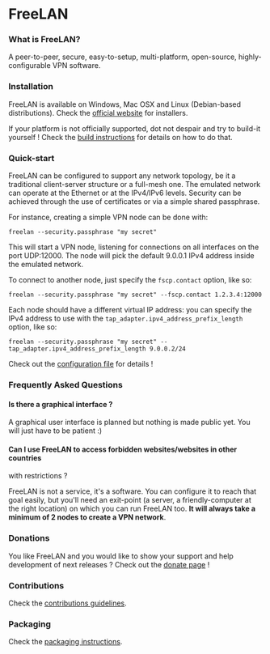 # FreeLAN

### What is FreeLAN?

A peer-to-peer, secure, easy-to-setup, multi-platform, open-source,
highly-configurable VPN software.

### Installation

FreeLAN is available on Windows, Mac OSX and Linux (Debian-based distributions).
Check the [official website](http://www.freelan.org) for installers.

If your platform is not officially supported, dot not despair and try to
build-it yourself ! Check the [build instructions](BUILD.md) for details on how
to do that.

### Quick-start

FreeLAN can be configured to support any network topology, be it a traditional
client-server structure or a full-mesh one. The emulated network can operate at
the Ethernet or at the IPv4/IPv6 levels. Security can be achieved through the
use of certificates or via a simple shared passphrase.

For instance, creating a simple VPN node can be done with:

    freelan --security.passphrase "my secret"

This will start a VPN node, listening for connections on all interfaces on the
port UDP:12000. The node will pick the default 9.0.0.1 IPv4 address inside the
emulated network.

To connect to another node, just specify the `fscp.contact` option, like so:

    freelan --security.passphrase "my secret" --fscp.contact 1.2.3.4:12000

Each node should have a different virtual IP address: you can specify the IPv4
address to use with the `tap_adapter.ipv4_address_prefix_length` option, like
so:

    freelan --security.passphrase "my secret" --tap_adapter.ipv4_address_prefix_length 9.0.0.2/24

Check out the [configuration file](apps/freelan/config/freelan.cfg) for details
!

### Frequently Asked Questions

#### Is there a graphical interface ?

A graphical user interface is planned but nothing is made public yet. You will
just have to be patient :)

#### Can I use FreeLAN to access forbidden websites/websites in other countries
with restrictions ?

FreeLAN is not a service, it's a software. You can configure it to reach that
goal easily, but you'll need an exit-point (a server, a friendly-computer at the
    right location) on which you can run FreeLAN too. **It will always take a
minimum of 2 nodes to create a VPN network**.

### Donations

You like FreeLAN and you would like to show your support and help development of
next releases ? Check out the [donate page](http://freelan.org/donate.html#) !

### Contributions

Check the [contributions guidelines](CONTRIBUTING.md).

### Packaging

Check the [packaging instructions](packaging/README.md).
